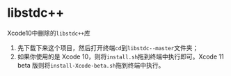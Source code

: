 # libstdc++
Xcode10中删除的`libstdc++`库

1. 先下载下来这个项目，然后打开终端`cd`到`libstdc--master`文件夹；
2. 如果你使用的是 Xcode 10，则将`install.sh`拖到终端中执行即可。Xcode 11 beta 版则将`install-Xcode-beta.sh`拖到终端中执行。
